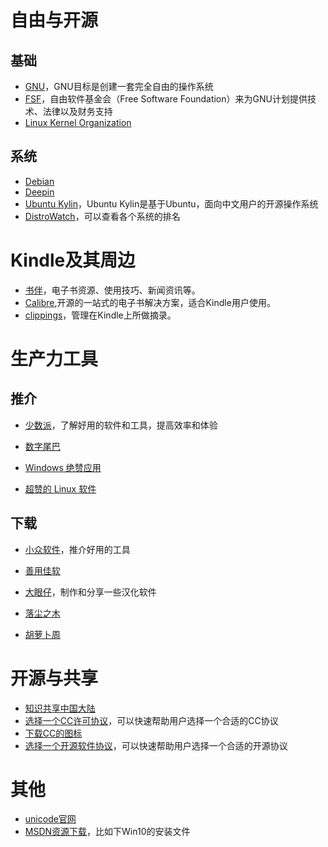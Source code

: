 # 自由与开源
## 基础
- [GNU](https://www.gnu.org)，GNU目标是创建一套完全自由的操作系统
- [FSF](https://www.fsf.org)，自由软件基金会（Free Software Foundation）来为GNU计划提供技术、法律以及财务支持
- [Linux Kernel Organization](https://www.kernel.org)

## 系统
- [Debian](https://www.debian.org)
- [Deepin](https://www.deepin.org)
- [Ubuntu Kylin](http://www.ubuntukylin.com)，Ubuntu Kylin是基于Ubuntu，面向中文用户的开源操作系统
- [DistroWatch](https://distrowatch.com)，可以查看各个系统的排名

# Kindle及其周边
- [书伴](https://bookfere.com)，电子书资源、使用技巧、新闻资讯等。
- [Calibre](https://calibre-ebook.com),开源的一站式的电子书解决方案，适合Kindle用户使用。
- [clippings](https://www.clippings.io)，管理在Kindle上所做摘录。


# 生产力工具
## 推介
- [少数派](https://sspai.com)，了解好用的软件和工具，提高效率和体验

- [数字尾巴](http://www.dgtle.com/portal.php)

- [Windows 绝赞应用](https://amazing-apps.gitbooks.io/windows-apps-that-amaze-us/content/zh-CN/)

- [超赞的 Linux 软件](https://www.gitbook.com/book/alim0x/awesome-linux-software-zh_cn/details)

## 下载
- [小众软件](https://www.appinn.com)，推介好用的工具

- [善用佳软](https://xbeta.info)

- [大眼仔](http://www.dayanzai.me)，制作和分享一些汉化软件

- [落尘之木](https://www.luochenzhimu.com)

- [胡萝卜周](http://www.carrotchou.blog)

# 开源与共享
- [知识共享中国大陆](http://creativecommons.net.cn)
- [选择一个CC许可协议](https://creativecommons.org/choose/)，可以快速帮助用户选择一个合适的CC协议
- [下载CC的图标](https://creativecommons.org/about/downloads)
- [选择一个开源软件协议](http://choosealicense.online)，可以快速帮助用户选择一个合适的开源协议

# 其他
- [unicode官网](http://www.unicode.org)
- [MSDN资源下载](http://msdn.itellyou.cn)，比如下Win10的安装文件
